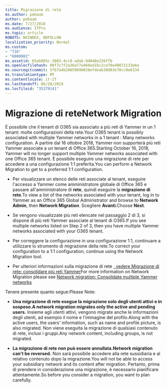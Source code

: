```yaml
---
title: Migrazione di rete
ms.author: pebaum
author: pebaum
ms.date: 7/27/2018
ms.audience: ITPro
ms.topic: article
ROBOTS: NOINDEX, NOFOLLOW
localization_priority: Normal
ms.custom:
- "716"
- "6000002"
ms.assetid: b5ab885c-3803-4cc8-adab-94848e226ffb
ms.openlocfilehash: 08f7c7f2a36a77e460ad1bc2ce78e40072133e6e
ms.sourcegitcommit: 5fb7a4b28859690020efdea630d03e70cc0e6334
ms.translationtype: MT
ms.contentlocale: it-IT
ms.lasthandoff: 06/28/2019
ms.locfileid: "35379141"
---
```

# <a name="network-migration"></a><span data-ttu-id="54b99-102">Migrazione di rete</span><span class="sxs-lookup"><span data-stu-id="54b99-102">Network Migration</span></span>

<span data-ttu-id="54b99-103">È possibile che il tenant di O365 sia associato a più reti di Yammer in un 1 tenant: molte configurazioni della rete.</span><span class="sxs-lookup"><span data-stu-id="54b99-103">Your O365 tenant is possibly associated with multiple Yammer networks in a 1 tenant : Many networks configuration.</span></span> <span data-ttu-id="54b99-104">A partire dal 16 ottobre 2018, Yammer non supporterà più reti Yammer associate a un tenant di Office 365.</span><span class="sxs-lookup"><span data-stu-id="54b99-104">Starting October 16, 2018, Yammer will no longer support multiple Yammer networks associated with one Office 365 tenant.</span></span> <span data-ttu-id="54b99-105">È possibile eseguire una migrazione di rete per accedere a una configurazione 1:1 preferita.</span><span class="sxs-lookup"><span data-stu-id="54b99-105">You can perform a Network Migration to get to a preferred 1:1 configuration.</span></span>
  
- <span data-ttu-id="54b99-106">Per visualizzare un elenco delle reti associate al tenant, eseguire l'accesso a Yammer come amministratore globale di Office 365 e passare all'amministratore di **rete**, quindi eseguire la **migrazione di rete**.</span><span class="sxs-lookup"><span data-stu-id="54b99-106">To view a list of the networks associated with your tenant, log in to Yammer as an Office 365 Global Administrator and browse to **Network Admin**, then **Network Migration**.</span></span> <span data-ttu-id="54b99-107">Scegliere **Avanti**.</span><span class="sxs-lookup"><span data-stu-id="54b99-107">Choose **Next**.</span></span>

- <span data-ttu-id="54b99-108">Se vengono visualizzate più reti elencate nel passaggio 2 di 3, si dispone di più reti Yammer associate al tenant di O365.</span><span class="sxs-lookup"><span data-stu-id="54b99-108">If you see multiple networks listed on Step 2 of 3, then you have multiple Yammer networks associated with your O365 tenant.</span></span>

- <span data-ttu-id="54b99-109">Per correggere la configurazione in una configurazione 1:1, continuare a utilizzare lo strumento di migrazione della rete.</span><span class="sxs-lookup"><span data-stu-id="54b99-109">To correct your configuration to a 1:1 configuration, continue using the Network Migration tool.</span></span>

- <span data-ttu-id="54b99-110">Per ulteriori informazioni sulla migrazione di rete [, vedere Migrazione di rete: consolidare più reti Yammer](https://support.office.com/article/a22c1b20-9231-4ce2-a916-392b1056d002)</span><span class="sxs-lookup"><span data-stu-id="54b99-110">For more information on Network Migration please see [Network migration: Consolidate multiple Yammer networks](https://support.office.com/article/a22c1b20-9231-4ce2-a916-392b1056d002)</span></span>

<span data-ttu-id="54b99-111">Tenere presente quanto segue:</span><span class="sxs-lookup"><span data-stu-id="54b99-111">Please Note:</span></span>
  
- <span data-ttu-id="54b99-112">**Una migrazione di rete esegue la migrazione solo degli utenti attivi e in sospeso.**</span><span class="sxs-lookup"><span data-stu-id="54b99-112">**A network migration migrates only the active and pending users.**</span></span> <span data-ttu-id="54b99-113">Insieme agli utenti attivi, vengono migrate anche le informazioni degli utenti, ad esempio il nome e l'immagine del profilo.</span><span class="sxs-lookup"><span data-stu-id="54b99-113">Along with the active users, the users' information, such as name and profile picture, is also migrated.</span></span> <span data-ttu-id="54b99-114">Non viene eseguita la migrazione di qualsiasi contenuto di rete, inclusi i gruppi.</span><span class="sxs-lookup"><span data-stu-id="54b99-114">Any network content, including groups, is not migrated.</span></span>

- <span data-ttu-id="54b99-115">**La migrazione di rete non può essere annullata.**</span><span class="sxs-lookup"><span data-stu-id="54b99-115">**Network migration can't be reversed.**</span></span> <span data-ttu-id="54b99-116">Non sarà possibile accedere alla rete sussidiaria e al relativo contenuto dopo la migrazione.</span><span class="sxs-lookup"><span data-stu-id="54b99-116">You will not be able to access your subsidiary network and its content after migration.</span></span> <span data-ttu-id="54b99-117">Pertanto, prima di prendere in considerazione una migrazione, è necessario pianificare attentamente.</span><span class="sxs-lookup"><span data-stu-id="54b99-117">So before you consider a migration, you want to plan carefully.</span></span>
